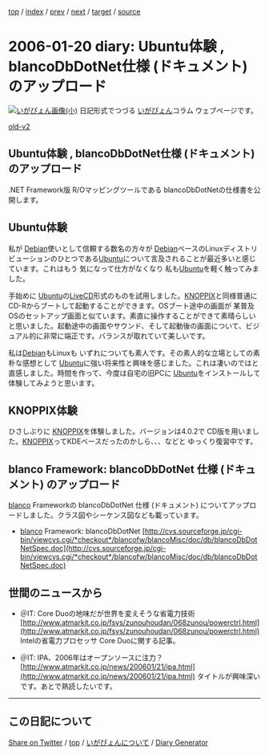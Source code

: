 [top](../index.html) 
 / [index](index.html) 
 / [prev](ig060119.html) 
 / [next](ig060122.html) 
 / [target](https://igapyon.github.io/diary/2006/ig060120.html) 
 / [source](https://github.com/igapyon/diary/blob/gh-pages/2006/ig060120.html.src.md) 

2006-01-20 diary: Ubuntu体験 , blancoDbDotNet仕様 (ドキュメント) のアップロード
=====================================================================================================
[![いがぴょん画像(小)](https://igapyon.github.io/diary/images/iga200306s.jpg "いがぴょん")](https://igapyon.github.io/diary/memo/memoigapyon.html) 日記形式でつづる [いがぴょん](https://igapyon.github.io/diary/memo/memoigapyon.html)コラム ウェブページです。

[old-v2](ig060120-orig.html)

## Ubuntu体験 , blancoDbDotNet仕様 (ドキュメント) のアップロード

.NET Framework版 R/Oマッピングツールである blancoDbDotNetの仕様書を公開します。


## Ubuntu体験

私が [Debian](http://www.igapyon.jp/igapyon/diary/keyword/debian.html)使いとして信頼する数名の方々が [Debian](http://www.igapyon.jp/igapyon/diary/keyword/debian.html)ベースのLinuxディストリビューションのひとつである[Ubuntu](http://www.igapyon.jp/igapyon/diary/keyword/ubuntu.html)について言及されることが最近多いと感じています。これはもう 気になって仕方がなくなり 私も[Ubuntu](http://www.igapyon.jp/igapyon/diary/keyword/ubuntu.html)を軽く触ってみました。

手始めに [Ubuntu](http://www.igapyon.jp/igapyon/diary/keyword/ubuntu.html)の[LiveCD](http://www.igapyon.jp/igapyon/diary/keyword/livecd.html)形式のものを試用しました。[KNOPPIX](http://www.igapyon.jp/igapyon/diary/keyword/knoppix.html)と同様普通に CD-Rからブートして起動することができます。OSブート途中の画面が 某普及OSのセットアップ画面と似ています。素直に操作することができて素晴らしいと思いました。起動途中の画面やサウンド、そして起動後の画面について、ビジュアル的に非常に端正です。バランスが取れていて美しいです。

私は[Debian](http://www.igapyon.jp/igapyon/diary/keyword/debian.html)もLinuxも いずれについても素人です。その素人的な立場としての素朴な感想として [Ubuntu](http://www.igapyon.jp/igapyon/diary/keyword/ubuntu.html)に強い将来性と興味を感じました。これは凄いのではと直感しました。時間を作って、今度は自宅の旧PCに [Ubuntu](http://www.igapyon.jp/igapyon/diary/keyword/ubuntu.html)をインストールして体験してみようと思います。

## KNOPPIX体験

ひさしぶりに [KNOPPIX](http://www.igapyon.jp/igapyon/diary/keyword/knoppix.html)を体験しました。バージョンは4.0.2で CD版を用いました。[KNOPPIX](http://www.igapyon.jp/igapyon/diary/keyword/knoppix.html)ってKDEベースだったのかしら、、、などと ゆっくり復習中です。

## blanco Framework: blancoDbDotNet 仕様 (ドキュメント) のアップロード

[blanco](http://www.igapyon.jp/blanco/blanco.ja.html) Frameworkの blancoDbDotNet 仕様 (ドキュメント) についてアップロードしました。クラス図やシーケンス図なども載っています。

* [blanco](http://www.igapyon.jp/blanco/blanco.ja.html) Framework: blancoDbDotNet
  [http://cvs.sourceforge.jp/cgi-bin/viewcvs.cgi/*checkout*/blancofw/blancoMisc/doc/db/blancoDbDotNetSpec.doc](http://cvs.sourceforge.jp/cgi-bin/viewcvs.cgi/*checkout*/blancofw/blancoMisc/doc/db/blancoDbDotNetSpec.doc)

## 世間のニュースから

* ＠IT: Core Duoの地味だが世界を変えそうな省電力技術
  [http://www.atmarkit.co.jp/fsys/zunouhoudan/068zunou/powerctrl.html](http://www.atmarkit.co.jp/fsys/zunouhoudan/068zunou/powerctrl.html)
  Intelの省電力プロセッサ Core Duoに関する記事。
  
* ＠IT: IPA、2006年はオープンソースに注力？
  [http://www.atmarkit.co.jp/news/200601/21/ipa.html](http://www.atmarkit.co.jp/news/200601/21/ipa.html)
  タイトルが興味深いです。あとで熟読したいです。

----------------------------------------------------------------------------------------------------

## この日記について

[Share on Twitter](https://twitter.com/intent/tweet?hashtags=igapyon%2Cdiary%2C%E3%81%84%E3%81%8C%E3%81%B4%E3%82%87%E3%82%93&text=Ubuntu%E4%BD%93%E9%A8%93+%2C+blancoDbDotNet%E4%BB%95%E6%A7%98+%28%E3%83%89%E3%82%AD%E3%83%A5%E3%83%A1%E3%83%B3%E3%83%88%29+%E3%81%AE%E3%82%A2%E3%83%83%E3%83%97%E3%83%AD%E3%83%BC%E3%83%89&url=https%3A%2F%2Figapyon.github.io%2Fdiary%2F2006%2Fig060120.html) / [top](../index.html) / [いがぴょんについて](https://igapyon.github.io/diary/memo/memoigapyon.html) / [Diary Generator](https://github.com/igapyon/igapyonv3)
